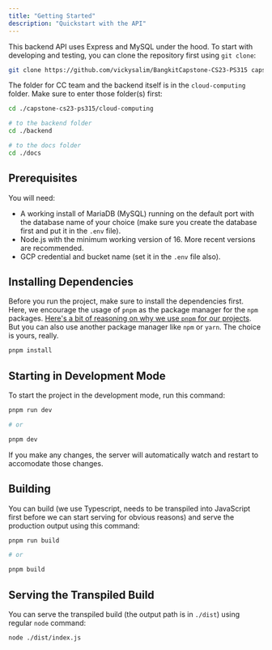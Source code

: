 ```yaml
---
title: "Getting Started"
description: "Quickstart with the API"
---
```


This backend API uses Express and MySQL under the hood. To start with developing and testing, you can clone the repository first using `git clone`:

```bash
git clone https://github.com/vickysalim/BangkitCapstone-CS23-PS315 capstone-cs23-ps315
```

The folder for CC team and the backend itself is in the `cloud-computing` folder. Make sure to enter those folder(s) first:

```bash
cd ./capstone-cs23-ps315/cloud-computing

# to the backend folder
cd ./backend

# to the docs folder
cd ./docs
```

## Prerequisites

You will need:

- A working install of MariaDB (MySQL) running on the default port with the database name of your choice (make sure you create the database first and put it in the `.env` file).
- Node.js with the minimum working version of 16. More recent versions are recommended.
- GCP credential and bucket name (set it in the `.env` file also).

## Installing Dependencies

Before you run the project, make sure to install the dependencies first. Here, we encourage the usage of `pnpm` as the package manager for the `npm` packages. [Here's a bit of reasoning on why we use `pnpm` for our projects](https://blog.bitsrc.io/pnpm-javascript-package-manager-4b5abd59dc9). But you can also use another package manager like `npm` or `yarn`. The choice is yours, really.

```bash
pnpm install
```

## Starting in Development Mode

To start the project in the development mode, run this command:

```bash
pnpm run dev

# or

pnpm dev
```

If you make any changes, the server will automatically watch and restart to accomodate those changes.

## Building

You can build (we use Typescript, needs to be transpiled into JavaScript first before we can start serving for obvious reasons) and serve the production output using this command:

```bash
pnpm run build

# or

pnpm build
```

## Serving the Transpiled Build

You can serve the transpiled build (the output path is in `./dist`) using regular `node` command:

```bash
node ./dist/index.js
```
